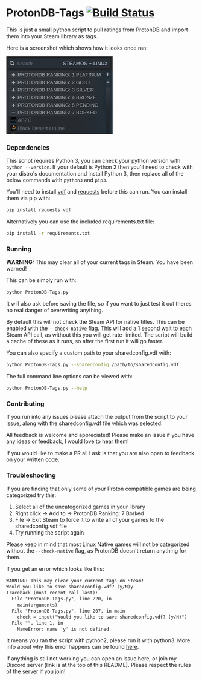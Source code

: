 # ProtonDB-Tags [![Build Status](https://travis-ci.com/CorruptComputer/ProtonDB-Tags.svg?branch=master)](https://travis-ci.com/CorruptComputer/ProtonDB-Tags)

This is just a small python script to pull ratings from ProtonDB and import them into your Steam library as tags.

Here is a screenshot which shows how it looks once ran:

![Screenshot](screenshot.png)

### Dependencies

This script requires Python 3, you can check your python version with `python --version`. If your default is Python 2 then you'll need to check with your distro's documentation and install Python 3, then replace all of the below commands with `python3` and `pip3`.

You'll need to install [vdf](https://github.com/ValvePython/vdf) and [requests](https://2.python-requests.org/en/master/) before this can run.
You can install them via pip with:
```bash
pip install requests vdf
```

Alternatively you can use the included requirements.txt file:
```bash
pip install -r requirements.txt
```

### Running

**WARNING:** This may clear all of your current tags in Steam. You have been warned!

This can be simply run with: 
```bash
python ProtonDB-Tags.py
```

It will also ask before saving the file, so if you want to just test it out theres no real danger of overwriting anything.

By default this will not check the Steam API for native titles. This can be enabled with the `--check-native` flag. This will add a 1 second wait to each Steam API call, as without this you will get rate-limited. The script will build a cache of these as it runs, so after the first run it will go faster.

You can also specify a custom path to your sharedconfig.vdf with: 
```bash
python ProtonDB-Tags.py --sharedconfig /path/to/sharedconfig.vdf
```

The full command line options can be viewed with: 
```bash
python ProtonDB-Tags.py --help
```

### Contributing

If you run into any issues please attach the output from the script to your issue, along with the sharedconfig.vdf file which was selected.

All feedback is welcome and appreciated! Please make an issue if you have any ideas or feedback, I would love to hear them!

If you would like to make a PR all I ask is that you are also open to feedback on your written code.

### Troubleshooting

If you are finding that only some of your Proton compatible games are being categorized try this:
1. Select all of the uncategorized games in your library
2. Right click -> Add to -> ProtonDB Ranking: 7 Borked
3. File -> Exit Steam to force it to write all of your games to the sharedconfig.vdf file
4. Try running the script again

Please keep in mind that most Linux Native games will not be categorized without the `--check-native` flag, as ProtonDB doesn't return anything for them.

If you get an error which looks like this:
```
WARNING: This may clear your current tags on Steam!
Would you like to save sharedconfig.vdf? (y/N)y
Traceback (most recent call last):
  File "ProtonDB-Tags.py", line 220, in 
    main(arguments)
  File "ProtonDB-Tags.py", line 207, in main
    check = input("Would you like to save sharedconfig.vdf? (y/N)")
  File "", line 1, in 
    NameError: name 'y' is not defined
```
It means you ran the script with python2, please run it with python3. More info about why this error happens can be found [here](https://stackoverflow.com/a/21122817).

If anything is still not working you can open an issue here, or join my Discord server (link is at the top of this README). Please respect the rules of the server if you join!
